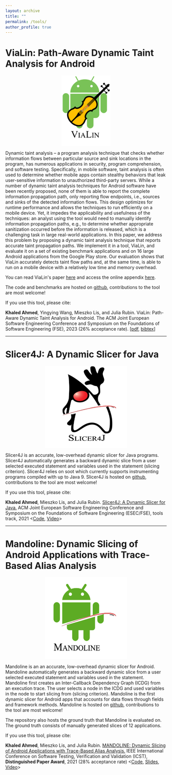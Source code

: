 ```yaml
---
layout: archive
title: ""
permalink: /tools/
author_profile: true
---
```


# ViaLin: Path-Aware Dynamic Taint Analysis for Android


<img src="../images/vialin.png"
height="220"
style="display: block; margin: 0 auto">

Dynamic taint analysis – a program analysis technique that checks whether information flows between particular source and sink locations in the program, has numerous applications in security, program comprehension, and software testing. Specifically, in mobile software, taint analysis is often used to determine whether mobile apps contain stealthy behaviors that leak user-sensitive information to unauthorized third-party servers. While a number of dynamic taint analysis techniques for Android software have been recently proposed, none of them is able to report the complete information propagation path, only reporting flow endpoints, i.e., sources and sinks of the detected information flows. This design optimizes for runtime performance and allows the techniques to run efficiently on a mobile device. Yet, it impedes the applicability and usefulness of the techniques: an analyst using the tool would need to manually identify information propagation paths, e.g., to determine whether appropriate sanitization occurred before the information is released, which is a challenging task in large real-world applications.
In this paper, we address this problem by proposing a dynamic taint analysis technique that reports accurate taint propagation paths. We implement it in a tool, ViaLin, and evaluate it on a set of existing benchmark applications and on 16 large Android applications from the Google Play store. Our evaluation shows that ViaLin accurately detects taint flow paths and, at the same time, is able to run on a mobile device with a relatively low time and memory overhead.

You can read ViaLin's paper [here](https://people.ece.ubc.ca/mjulia/publications/ViaLin_FSE2023.pdf) and access the online appendix [here](https://resess.github.io/artifacts/ViaLin/).

The code and benchmarks are hosted on [github](https://github.com/resess/Slicer4J), contributions to the tool are most welcome!


If you use this tool, please cite:

**Khaled Ahmed**, Yingying Wang, Mieszko Lis, and Julia Rubin. ViaLin: Path-Aware Dynamic Taint Analysis for Android. The ACM Joint European Software Engineering Conference and Symposium on the Foundations of Software Engineering (FSE), 2023 (26% acceptance rate). [[pdf](https://people.ece.ubc.ca/mjulia/publications/ViaLin_FSE2023.pdf), [bibtex](https://resess.github.io/artifacts/ViaLin/data/vialin.bib)]

---

# Slicer4J: A Dynamic Slicer for Java


<img src="../images/slicer4j_logo.png"
width="256"
height="256"
style="display: block; margin: 0 auto">

Slicer4J is an accurate, low-overhead dynamic slicer for Java programs. Slicer4J automatically generates a backward dynamic slice from a user selected executed statement and variables used in the statement (slicing criterion). Slicer4J relies on soot which currently supports instrumenting programs compiled with up to Java 9. Slicer4J is hosted on [github](https://github.com/resess/Slicer4J), contributions to the tool are most welcome!

If you use this tool, please cite:

**Khaled Ahmed**, Mieszko Lis, and Julia Rubin. [Slicer4J: A Dynamic Slicer for Java.](https://people.ece.ubc.ca/mjulia/publications/Slicer4J_2021.pdf) ACM Joint European Software Engineering Conference and Symposium on the Foundations of Software Engineering (ESEC/FSE), tools track, 2021 <[Code](https://github.com/resess/Slicer4J), [Video](https://youtu.be/mn7z6I-WyH4)>

---

# Mandoline: Dynamic Slicing of Android Applications with Trace-Based Alias Analysis

<img src="../images/mandoline_Logo.png"
width="256"
height="256"
style="display: block; margin: 0 auto">

Mandoline is an an accurate, low-overhead dynamic slicer for Android. Mandoline automatically generates a backward dynamic slice from a user selected executed statement and variables used in the statement. Mandoline first creates an Inter-Callback Dependency Graph (ICDG) from an execution trace. The user selects a node in the ICDG and used variables in the node to start slicing from (slicing criterion). Mandoline is the first dynamic slicer for Android apps that accounts for data flows through fields and framework methods.
Mandoline is hosted on [github](https://github.com/resess/Mandoline), contributions to the tool are most welcome!

The repository also hosts the ground truth that Mandoline is evaluated on. The ground truth consists of manually generated slices of 12 applications.

If you use this tool, please cite:

**Khaled Ahmed**, Mieszko Lis, and Julia Rubin. [MANDOLINE: Dynamic Slicing of Android Applications with Trace-Based Alias Analysis.](https://www.ece.ubc.ca/~mjulia/publications/Mandoline_2021.pdf) IEEE International Conference on Software Testing, Verification and Validation (ICST), **Distinguished Paper Award**, 2021 (28% acceptance rate) <[Code](https://github.com/resess/Mandoline), [Slides](../files/ICST_flat_animation.pdf), [Video](https://www.youtube.com/watch?v=hHSEy6EcdsA)>

